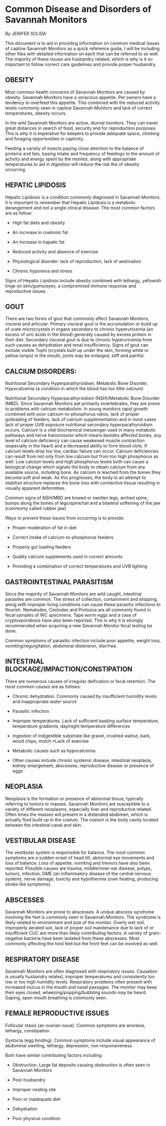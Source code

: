 # Common Disease and Disorders of Savannah Monitors
By JENIFER SOLIDA

This document is to aid in providing information on common medical issues of captive Savannah Monitors as a quick reference guide, I will be including other files with detailed information on each that can be referred to as well. The majority of these issues are husbandry related, which is why is it so important to follow correct care guidelines and provide proper husbandry.

## OBESITY

Most common health concerns of Savannah Monitors are caused by obesity. Savannah Monitors have a voracious appetite. Pet owners have a tendency to overfeed this appetite. This combined with the reduced activity levels commonly seen in captive Savannah Monitors  and lack of correct temperatures, obesity occurs. 

In the wild Savannah Monitors are active, diurnal monitors. They can travel great distances in search of food, security and for reproduction purposes. This is why it is imperative for keepers to provide adequate space, climbing and foraging opportunities in captivity.

Feeding a variety of insects paying close attention to the balance of proteins and fats, basing intake and frequency of feedings to the amount of activity and energy spent by the monitor, along with appropriate temperatures to aid in digestion will reduce the risk the of obesity occurring.

## HEPATIC LIPIDOSIS

Hepatic Lipidosis is a condition commonly diagnosed in Savannah Monitors. It is important to remember that Hepatic Lipidosis is a metabolic derangement and not a single clinical disease. The most common factors are as follow:

* High fat diets and obesity

* An increase in coelomic fat

* An increase in hapatic fat

* Reduced activity and absence of exercise

* Physiological disorder: lack of reproduction, lack of aestivation

* Chronic hyporexia and stress

Signs of Hepatic Lipidosis include obesity combined with lethargy, yellowish tinge on skin/gums/eyes, a compromised immune response and reproductive issues.

## GOUT

There are two forms of gout that commonly affect Savannah Monitors, visceral and articular. Primary visceral gout is the accumulation or build up of urate microcrystals in organs secondary to chronic hyperuricemia (an excess of uric acids in the blood) generally caused by excess protein in their diet. Secondary visceral gout is due to chronic hyperuricemia from such causes as dehydration and renal insufficiency. Signs of gout can include visible Tophi (crystals built up under the skin, forming white or yellow lumps) in the mouth, joints may be enlarged, stiff and painful. 

## CALCIUM DISORDERS: 

Nutritional Secondary Hyperparathyroidism, Metabolic Bone Disorder, Hypocalcemia (a condition in which the blood has too little calcium)

Nutritional Secondary Hyperparathyroidism (NSH)/Metabolic Bone Disorder (MBD). Since Savannah Monitors eat primarily invertebrates, they are prone to problems with calcium metabolism. In young monitors rapid growth combined with poor calcium-to-phosphorus ratios, lack of proper gutloading of feeders, lack of calcium supplementation and in most cases lack of proper UVB exposure nutritional secondary hyperparathyroidism occurs. Calcium  is a vital biochemical messenger used in many metabolic pathways and nerve transmission which means besides affected bones, any level of calcium deficiency can cause weakened muscle contraction (especially in the heart) and a decreased ability to form blood clots. If calcium levels drop too low, cardiac failure can occur. Calcium deficiencies can result from not only from low calcium but from too high phosphorus as well. Low calcium levels and high phosphorus levels both can cause a biological change which signals the body to obtain calcium from any available source, including bone. As calcium is leached from the bones they become soft and weak. As this progresses, the body in an attempt to stabilize structure replaces the bone loss with connective tissue resulting in visually apparent deformities.

Common signs of NSH/MBD are bowed or swollen legs, arched spine, bumps along the bones of legs/spine/tail and a bilateral softening of the jaw (commonly called rubber jaw)

 Ways to prevent these issues from occurring is to provide:

* Proper moderation of fat in diet
 
* Correct intake of calcium-to-phosphorus feeders

* Properly gut loading feeders

* Quality calcium supplements used in correct amounts

* Providing a combination of correct temperatures and UVB lighting

## GASTROINTESTINAL PARASITISM

Since the majority of Savannah Monitors are wild caught, intestinal parasites are common. The stress of collection, containment and shipping, along with improper living conditions can cause these parasitic infections to flourish. Nematodes, Cestodes and Protozoa are all commonly found in fecal samples of WC specimens. Tape worm eggs and a case of cryptosporidiosis have also been reported. This is why it is strongly recommended when acquiring a new Savannah Monitor fecal testing be done.

Common symptoms of parasitic infection include poor appetite, weight loss, vomiting/regurgitation, abdominal distension, diarrhea.

## INTESTINAL BLOCKAGE/IMPACTION/CONSTIPATION

There are numerous causes of irregular deification or fecal retention. The most common causes are as follows:

* Chronic dehydration. Commonly caused by insufficient humidity levels and inappropriate water source

* Parasitic infection

* Improper temperatures. Lack of sufficient basking surface temperature, temperature gradients, day/night temperature differences

* Ingestion of indigestible substrate like gravel, crushed walnut, bark, wood chips, mulch
*Lack of exercise

* Metabolic causes such as hypocalcemia

* Other causes include chronic systemic disease, intestinal neoplasia, kidney enlargement, abscesses, reproductive disease or presence of eggs

## NEOPLASIA

Neoplasia is the formation or presence of abnormal tissue, typically referring to tumors or masses. Savannah Monitors are susceptible to a variety of different neoplasms, especially liver and reproductive related. Often times the masses will present in a distended abdomen, which is actually fluid build up in the coelum. The coelum is the body cavity located between the intestinal canal and skin.

## VESTIBULAR DISEASE

The vestibular system is responsible for balance. The most common symptoms are a sudden onset of head tilt, abnormal eye movements and loss of balance. Loss of appetite, vomiting and tremors have also been reported. Possible causes are trauma, middle/inner ear disease, polyps, tumors, infection, GME (an inflammatory disease of the central nervous system), nerve damage, toxicity and hypothermia (over heating, producing stroke like symptoms). 

## ABSCESSES

Savannah Monitors are prone to abscesses. A unique abscess syndrome involving the feet is commonly seen in Savannah Monitors. The syndrome is likely related to environment and size of the monitor. Overly wet soil, improperly aerated soil, lack of proper soil maintenance due to lack of or insufficient CUC are more than likely contributing factors. A variety of gram-negative bacteria have been isolated from these abscesses. Most commonly affecting the hind feet but the front feet can be involved as well.

## RESPIRATORY DISEASE

Savannah Monitors are often diagnosed with respiratory issues. Causation is usually husbandry related, improper temperatures and consistently too low or too high humidity levels. Respiratory problems often present with increased mucus in the mouth and nasal passages. The monitor may keep their eyes closed, wheezing/popping/bubbling sounds may be heard. Gaping, open mouth breathing is commonly seen. 

## FEMALE REPRODUCTIVE ISSUES

  Follicular stasis (an ovarian issue). Common symptoms are anorexia, lethargy, constipation.

  Dystocia (egg binding). Common symptoms include visual appearance of abdominal swelling, lethargy, depression, non responsiveness.

Both have similar contributing factors including:

* Obstruction. Large fat deposits causing obstruction is often seen in Savannah Monitors

* Poor husbandry

* Improper nesting site

* Poor or inadequate diet

* Dehydration

* Poor physical condition
